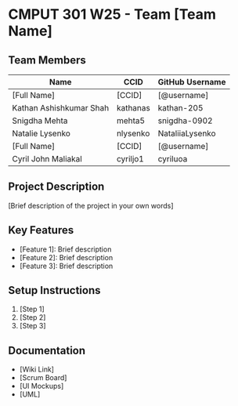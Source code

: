 # CMPUT 301 W25 - Team [Team Name]

## Team Members

| Name        | CCID   | GitHub Username |
| ----------- | ------ | --------------- |
| [Full Name] | [CCID] | [@username]     |
| Kathan Ashishkumar Shah | kathanas | kathan-205   |
| Snigdha Mehta | mehta5 | snigdha-0902 |
| Natalie Lysenko | nlysenko | NataliiaLysenko    |
| [Full Name] | [CCID] | [@username]     |
| Cyril John Maliakal | cyriljo1 | cyriluoa     |

## Project Description

[Brief description of the project in your own words]

## Key Features

- [Feature 1]: Brief description
- [Feature 2]: Brief description
- [Feature 3]: Brief description

## Setup Instructions

1. [Step 1]
2. [Step 2]
3. [Step 3]

## Documentation

- [Wiki Link]
- [Scrum Board]
- [UI Mockups]
- [UML]
